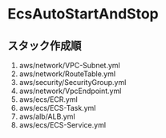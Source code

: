 # EcsAutoStartAndStop

## スタック作成順
1. aws/network/VPC-Subnet.yml
2. aws/network/RouteTable.yml
3. aws/security/SecurityGroup.yml
4. aws/network/VpcEndpoint.yml
5. aws/ecs/ECR.yml
6. aws/ecs/ECS-Task.yml
7. aws/alb/ALB.yml
8. aws/ecs/ECS-Service.yml
